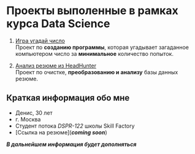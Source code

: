 # Проекты выполенные в рамках курса Data Science

1. [Игра угадай число]()<br>
Проект по **созданию программы**, которая угадывает загаданное компьютером число за **минимальное** количество попыток.

2. [Анализ резюме из HeadHunter](https://github.com/Ramzes30765/Project_1)<br>
Проект по очистке, **преобразованию и анализу** базы данных резюме.

## Краткая информация обо мне

* Денис, 30 лет
* г. Москва
* Студент потока *DSPR-122* школы Skill Factory
* [Ссылка на резюме](***coming soon***)

***В дальнейшем информация будет дополняться***